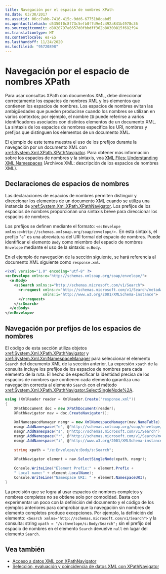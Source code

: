 ```yaml
---
title: Navegación por el espacio de nombres XPath
ms.date: 03/30/2017
ms.assetid: 06cc7abb-7416-415c-9dd6-67751b8cabd5
ms.openlocfilehash: d5350f0c8f73c5efb0f7d9e4c492a841b4978c36
ms.sourcegitcommit: d8020797a6657d0fbbdff362b80300815f682f94
ms.translationtype: HT
ms.contentlocale: es-ES
ms.lasthandoff: 11/24/2020
ms.locfileid: "95720898"
---
```

# <a name="xpath-namespace-navigation"></a>Navegación por el espacio de nombres XPath

Para usar consultas XPath con documentos XML, debe direccionar correctamente los espacios de nombres XML y los elementos que contienen los espacios de nombres. Los espacios de nombres evitan las ambigüedades que pueden producirse cuando los nombres se utilizan en varios contextos; por ejemplo, el nombre `ID` puede referirse a varios identificadores asociados con distintos elementos de un documento XML. La sintaxis de los espacios de nombres especifica los URI, nombres y prefijos que distinguen los elementos de un documento XML.  
  
 El ejemplo de este tema muestra el uso de los prefijos durante la navegación por un documento XML con <xref:System.Xml.XPath.XPathNavigator>. Para obtener más información sobre los espacios de nombres y la sintaxis, vea [XML Files: Understanding XML Namespaces](/previous-versions/dotnet/articles/bb986013(v=msdn.10)) (Archivos XML: descripción de los espacios de nombres XML).  
  
## <a name="namespace-declarations"></a>Declaraciones de espacios de nombres  

 Las declaraciones de espacios de nombres permiten distinguir y direccionar los elementos de un documento XML cuando se utiliza una instancia de <xref:System.Xml.XPath.XPathNavigator>. Los prefijos de los espacios de nombres proporcionan una sintaxis breve para direccionar los espacios de nombres.  
  
 Los prefijos se definen mediante el formato: `<e:Envelope xmlns:e=http://schemas.xmlsoap.org/soap/envelope/>.` En esta sintaxis, el prefijo "`e`" es una abreviatura del URI formal del espacio de nombres. Puede identificar el elemento `Body` como miembro del espacio de nombres `Envelope` mediante el uso de la sintaxis: `e:Body`.  
  
 En el ejemplo de navegación de la sección siguiente, se hará referencia al documento XML siguiente como `response.xml`.  
  
```xml  
<?xml version="1.0" encoding="utf-8" ?>  
<e:Envelope xmlns:e="http://schemas.xmlsoap.org/soap/envelope/">  
  <e:Body>  
    <s:Search xmlns:s="http://schemas.microsoft.com/v1/Search">  
      <r:request xmlns:r="http://schemas.microsoft.com/v1/Search/metadata"
                 xmlns:i="http://www.w3.org/2001/XMLSchema-instance">  
      </r:request>  
    </s:Search>  
  </e:Body>  
</e:Envelope>  
```  
  
## <a name="navigation-by-namespace-prefix"></a>Navegación por prefijos de los espacios de nombres  

 El código de esta sección utiliza objetos <xref:System.Xml.XPath.XPathNavigator> y <xref:System.Xml.XmlNamespaceManager> para seleccionar el elemento `Search` del documento XML de la sección anterior. La expresión `xpath` de la consulta incluye los prefijos de los espacios de nombres para cada elemento de la ruta. El hecho de especificar la identidad precisa de los espacios de nombres que contienen cada elemento garantiza una navegación correcta al elemento `Search` con el método <xref:System.Xml.XPath.XPathNavigator.SelectSingleNode%2A>.  
  
```csharp  
using (XmlReader reader = XmlReader.Create("response.xml"))  
{  
    XPathDocument doc = new XPathDocument(reader);  
    XPathNavigator nav = doc.CreateNavigator();
  
    XmlNamespaceManager nsmgr = new XmlNamespaceManager(nav.NameTable);  
    nsmgr.AddNamespace("e", @"http://schemas.xmlsoap.org/soap/envelope/");  
    nsmgr.AddNamespace("s", @"http://schemas.microsoft.com/v1/Search");  
    nsmgr.AddNamespace("r", @"http://schemas.microsoft.com/v1/Search/metadata");  
    nsmgr.AddNamespace("i", @"http://www.w3.org/2001/XMLSchema-instance");  
  
    string xpath = "/e:Envelope/e:Body/s:Search";  
  
    XPathNavigator element = nav.SelectSingleNode(xpath, nsmgr);  
  
    Console.WriteLine("Element Prefix:" + element.Prefix +
    " Local name:" + element.LocalName);  
    Console.WriteLine("Namespace URI: " + element.NamespaceURI);  
}  
```  
  
 La precisión que se logra al usar espacios de nombres completos y nombres completos no se obtiene solo por comodidad. Basta con experimentar un poco con la definición del documento y el código de los ejemplos anteriores para comprobar que la navegación sin nombres de elemento completos produce excepciones. Por ejemplo, la definición del elemento: `<Search xmlns="http://schemas.microsoft.com/v1/Search">` y la consulta: string `xpath = "/s:Envelope/s:Body/Search";` sin el prefijo del espacio de nombres en el elemento `Search` devuelve `null` en lugar del elemento `Search`.  
  
## <a name="see-also"></a>Vea también

- [Acceso a datos XML con XPathNavigator](accessing-xml-data-using-xpathnavigator.md)
- [Selección, evaluación y coincidencia de datos XML con XPathNavigator](selecting-evaluating-and-matching-xml-data-using-xpathnavigator.md)
